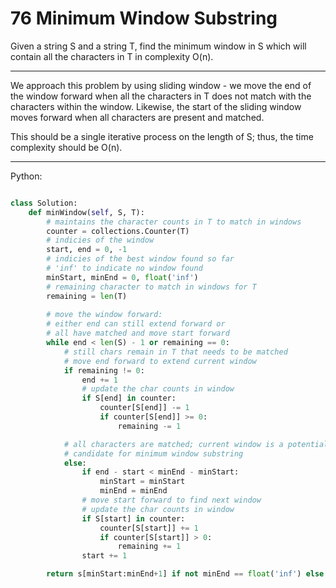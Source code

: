 # 76 Minimum Window Substring

Given a string S and a string T, find the minimum window in S which will
contain all the characters in T in complexity O(n).

---

We approach this problem by using sliding window - we move the end of the
window forward when all the characters in T does not match with the characters
within the window. Likewise, the start of the sliding window moves forward when
all characters are present and matched.

This should be a single iterative process on the length of S; thus, the time
complexity should be O(n).

---

Python:

```python

class Solution:
    def minWindow(self, S, T):
        # maintains the character counts in T to match in windows
        counter = collections.Counter(T)
        # indicies of the window
        start, end = 0, -1
        # indicies of the best window found so far
        # 'inf' to indicate no window found
        minStart, minEnd = 0, float('inf')
        # remaining character to match in windows for T
        remaining = len(T)
        
        # move the window forward:
        # either end can still extend forward or 
        # all have matched and move start forward
        while end < len(S) - 1 or remaining == 0:
            # still chars remain in T that needs to be matched
            # move end forward to extend current window
            if remaining != 0:
                end += 1
                # update the char counts in window
                if S[end] in counter:
                    counter[S[end]] -= 1
                    if counter[S[end]] >= 0:
                        remaining -= 1

            # all characters are matched; current window is a potential
            # candidate for minimum window substring
            else:
                if end - start < minEnd - minStart:
                    minStart = minStart
                    minEnd = minEnd
                # move start forward to find next window
                # update the char counts in window
                if S[start] in counter:
                    counter[S[start]] += 1
                    if counter[S[start]] > 0:
                        remaining += 1
                start += 1

        return s[minStart:minEnd+1] if not minEnd == float('inf') else ""
```

